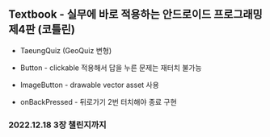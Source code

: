 ## Textbook - 실무에 바로 적용하는 안드로이드 프로그래밍 제4판 (코틀린)

- TaeungQuiz (GeoQuiz 변형)

- Button - clickable 적용해서 답을 누른 문제는 재터치 불가능

- ImageButton - drawable vector asset 사용

- onBackPressed - 뒤로가기 2번 터치해야 종료 구현

### 2022.12.18 3장 챌린지까지

